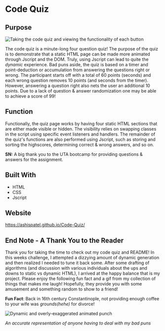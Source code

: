 # Code Quiz

## Purpose 

![Taking the code quiz and viewing the functionality of each button](https://github.com/AshisPatel/Code-Quiz-Week-4-Challenge/blob/main/assets/images/Code-Quiz-Preview.gif)

The code quiz is a minute-long four question quiz! The purpose of the quiz is to demonstrate that a static HTML page can be made more animated through Jscript and the DOM. Truly, using Jscript can lead to quite the *dynamic* experience. Bad puns aside, the quiz is based on a timer and point-deduction or accumulation from answering the questions right or wrong. The participant starts off with a total of 60 points (seconds) and each wrong question removes 10 points (and seconds from the timer). However, answering a question right also nets the user an additional 10 points. Due to a lack of question & answer randomization one may be able to achieve a score of 99! 

## Function 

Functionally, the quiz page works by having four static HTML sections that are either made visible or hidden. The visibility relies on swapping classes in the script using specific event listeners and handlers. The remainder of the quiz's functions are also performed using Jscript, such as storing and sorting the highscores, determining correct & wrong answers, and so on. 

**SN:** A big thank you to the UTA bootcamp for providing questions & answers for the assignment. 

## Built With 

* HTML
* CSS
* Jscript

## Website

https://ashispatel.github.io/Code-Quiz/

## End Note - A Thank You to the Reader 

Thank you for taking the time to check out my code quiz and README! In this weeks challenge, I attempted a dizzying amount of dynamic generation and then realized I needed to tune it back some. After some drafting of algorithms (and discussion with various individuals about the ups and downs to static vs dynamic HTML), I arrived at the happy balance that is my project. Please enjoy the following fun fact and a gif from my collection of things that makes me laugh! Hopefully, they provide you with some amusement and something random to show to a friend!

**Fun Fact**: Back in 16th century Constantinople, not providing enough coffee to your wife was *grounds(hehe)* for divorce! 

![Dynamic and overly-exaggerated animated punch](https://github.com/AshisPatel/Code-Quiz-Week-4-Challenge/blob/main/assets/images/dynamic-punch.gif)

*An accurate representation of anyone having to deal with my bad puns*
